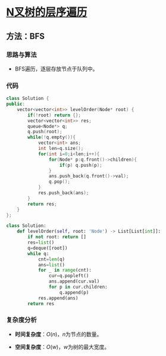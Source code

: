 # [N叉树的层序遍历](https://leetcode-cn.com/problems/n-ary-tree-level-order-traversal/)

## 方法：BFS

### 思路与算法

- BFS遍历，逐层存放节点于队列中。

### 代码

```c++
class Solution {
public:
    vector<vector<int>> levelOrder(Node* root) {
        if(!root) return {};
        vector<vector<int>> res;
        queue<Node*> q;
        q.push(root);
        while(!q.empty()){
            vector<int> ans;
            int len=q.size();
            for(int i=0;i<len;i++){
                for(Node* p:q.front()->children){
                    if(p) q.push(p);
                }
                ans.push_back(q.front()->val);
                q.pop();
            }
            res.push_back(ans);
        }
        return res;
    }
};
```

```python
class Solution:
    def levelOrder(self, root: 'Node') -> List[List[int]]:
        if not root: return []
        res=list()
        q=deque([root])
        while q:
            cnt=len(q)
            ans=list()
            for _ in range(cnt):
                cur=q.popleft()
                ans.append(cur.val)
                for p in cur.children:
                    q.append(p)
            res.append(ans)
        return res
```

### 复杂度分析

- **时间复杂度**：$O(n)$，$n$为节点的数量。

- **空间复杂度**：$O(w)$，$w$为树的最大宽度。
